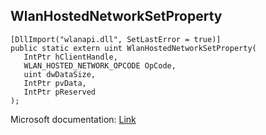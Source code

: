 ## WlanHostedNetworkSetProperty

```
[DllImport("wlanapi.dll", SetLastError = true)]
public static extern uint WlanHostedNetworkSetProperty(
   IntPtr hClientHandle,
   WLAN_HOSTED_NETWORK_OPCODE OpCode,
   uint dwDataSize,
   IntPtr pvData,
   IntPtr pReserved
);
```

Microsoft documentation: [Link](https://docs.microsoft.com/en-us/windows/win32/api/wlanapi/nf-wlanapi-wlanhostednetworksetproperty)

